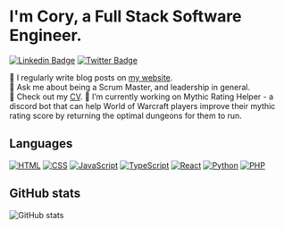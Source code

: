 # I'm Cory, a Full Stack Software Engineer.
[![Linkedin Badge](https://img.shields.io/badge/Cory%20Meikle%20-%230072b1.svg?logo=linkedin&logoColor=white&link=https://www.linkedin.com/in/cory-meikle/)](https://www.linkedin.com/in/cory-meikle/)
[![Twitter Badge](https://img.shields.io/badge/Cory%20Meikle%20-%2300acee.svg?logo=twitter&logoColor=white&link=https://twitter.com/CoryJDMeikle)](https://twitter.com/CoryJDMeikle)

📖 I regularly write blog posts on <a href="https://www.corymeikle.com/" target="_blank">my website</a>.<br />
💬 Ask me about being a Scrum Master, and leadership in general.<br/>
📄 Check out my <a href="https://cory-m-portfolio-files.s3.eu-west-2.amazonaws.com/Cory-Meikle.pdf" target="blank">CV</a>.
🔭 I’m currently working on Mythic Rating Helper - a discord bot that can help World of Warcraft players improve their mythic rating score by returning the optimal dungeons for them to run.

## Languages
<p>
    <a href="#"><img alt="HTML" src="https://img.shields.io/badge/HTML%20-%23E34F26.svg?logo=html5&logoColor=white"></a>
    <a href="#"><img alt="CSS" src="https://img.shields.io/badge/CSS%20-%231572B6.svg?logo=css3&logoColor=white"></a>
    <a href="#"><img alt="JavaScript" src="https://img.shields.io/badge/JavaScript%20-%23F7DF1E.svg?logo=javascript&logoColor=black"></a>
    <a href="#"><img alt="TypeScript" src="https://img.shields.io/badge/TypeScript%20-%23007acc.svg?logo=typescript&logoColor=white"></a>
    <a href="#"><img alt="React" src="https://img.shields.io/badge/React%20-%2361dbfb.svg?logo=react&logoColor=white"></a>
    <a href="#"><img alt="Python" src="https://img.shields.io/badge/Python%20-%234B8BBE.svg?logo=python&logoColor=white"></a>
    <a href="#"><img alt="PHP" src="https://img.shields.io/badge/PHP%20-%23484C89.svg?logo=php&logoColor=white"></a>
</p>

## GitHub stats
![GitHub stats](https://github-readme-stats.vercel.app/api?username=Coryrin&show_icons=true&count_private=true&theme=tokyonight)

<!--
**Coryrin/Coryrin** is a ✨ _special_ ✨ repository because its `README.md` (this file) appears on your GitHub profile.

Here are some ideas to get you started:

- 🔭 I’m currently working on ...
- 🌱 I’m currently learning ...
- 👯 I’m looking to collaborate on ...
- 🤔 I’m looking for help with ...
- 💬 Ask me about ...
- 📫 How to reach me: ...
- 😄 Pronouns: ...
- ⚡ Fun fact: ...
-->
